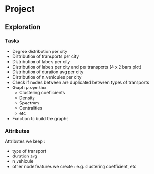 # Project

## Exploration

### Tasks

- Degree distribution per city
- Distribution of transports per city
- Distribution of labels per city
- Distribution of labels per city and per transports (4 x 2 bars plot)
- Distribution of duration avg per city
- Distribution of n_vehicules per city
- Check if nodes between are duplicated between types of transports
- Graph properties
    - Clustering coefficients
    - Density
    - Spectrum
    - Centralities
    - etc
- Function to build the graphs


### Attributes
Attributes we keep :

- type of transport
- duration avg
- n_vehicule
- other node features we create : e.g. clustering coefficient, etc.
